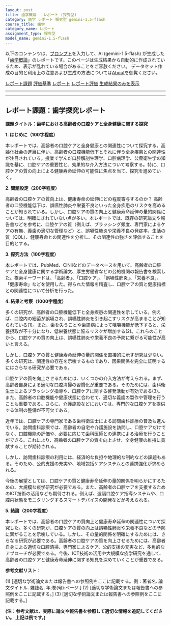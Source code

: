 ```yaml
---
layout: post
title: 歯学概論 - レポート (探究型)
category: 歯学 レポート 探究型 gemini-1.5-flash
course_title: 歯学
category_name: レポート
assignment_type: 探究型
model_name: gemini-1.5-flash
---
```


以下のコンテンツは、[プロンプト](https://github.com/takedatoshiyuki/synthetic_assignments/tree/main/generated/歯学/gemini-1.5-flash/prompt_レポート-探究型.md)を入力して、AI (gemini-1.5-flash) が生成した「[歯学概論](/contents/歯学/)」のレポートです。このページは生成結果から自動的に作成されているため、表示が乱れている場合があることをご容赦ください。
データセット作成の目的と利用上の注意および生成の方法については[About](/About)を御覧ください。

[レポート課題](../レポート課題-探究型)
[評価基準](../評価基準-探究型)
[レポート](../レポート-探究型)
[レポート評価](../レポート評価-探究型)
[生成結果のみを表示](https://github.com/takedatoshiyuki/synthetic_assignments/tree/main/generated/歯学/gemini-1.5-flash/レポート-探究型.md)
  

***
***
  
## レポート課題：歯学探究レポート

**課題タイトル：歯学における高齢者の口腔ケアと全身健康に関する探究**

**1. はじめに（100字程度）**

本レポートでは、高齢者の口腔ケアと全身健康との関連性について探究する。高齢化社会の進展に伴い、高齢者の口腔機能低下とそれに伴う全身疾患との関連性が注目されている。授業で学んだ口腔解剖生理学、口腔病理学、公衆衛生学の知識を基に、口腔ケアの重要性と、効果的な介入方法について考察する。特に、口腔ケアの質の向上による健康寿命延伸の可能性に焦点を当て、探究を進めていく。


**2. 問題設定（200字程度）**

高齢者の口腔ケアの質向上は、健康寿命の延伸にどの程度寄与するのか？  高齢者の口腔機能低下は、誤嚥性肺炎や栄養不良といった全身疾患のリスクを高めることが知られている。しかし、口腔ケアの質の向上と健康寿命延伸の量的関係については、明確にされていない点が多い。本レポートでは、既存の研究論文や報告書などを参考に、口腔ケアの質（例えば、ブラッシング頻度、専門家によるケアの有無、義歯の適切な管理など）と、誤嚥性肺炎や栄養不良の発症率、生活の質（QOL）、健康寿命との関連性を分析し、その関連性の強さを評価することを目的とする。


**3. 探究方法（100字程度）**

本レポートでは、PubMed、CiNiiなどのデータベースを用いて、高齢者の口腔ケアと全身健康に関する学術論文、厚生労働省などの公的機関の報告書を検索した。検索キーワードは、「高齢者」、「口腔ケア」、「誤嚥性肺炎」、「栄養不良」、「健康寿命」などを使用した。得られた情報を精査し、口腔ケアの質と健康指標との関連性について分析を行った。


**4. 結果と考察（1000字程度）**

多くの研究が、高齢者の口腔機能低下と全身疾患の関連性を示している。例えば、口腔内の細菌が誤嚥され、誤嚥性肺炎を引き起こすリスクが高まることが知られている(1)。また、歯を失うことや歯周病によって咀嚼機能が低下すると、栄養摂取が不十分になり、低栄養状態に陥るリスクが増加する(2)。これらのことから、口腔ケアの質の向上は、誤嚥性肺炎や栄養不良の予防に繋がる可能性が高いと言える。

しかし、口腔ケアの質と健康寿命延伸の量的関係を直接的に示す研究は少ない。多くの研究は、関連性の存在を示唆するものであり、因果関係を完全に証明するにはさらなる研究が必要である。

口腔ケアの質を向上させるためには、いくつかの介入方法が考えられる。まず、高齢者自身による適切な口腔清掃の習慣化が重要である。そのためには、歯科衛生士によるブラッシング指導や、口腔ケアに関する啓発活動が有効である(3)。また、高齢者の口腔機能や健康状態に合わせて、適切な義歯の製作や管理を行うことも重要である。さらに、介護施設などにおいては、専門的な口腔ケアを提供する体制の整備が不可欠である。

近年では、口腔ケアの専門家である歯科衛生士による訪問歯科診療の普及も進んでいる。訪問歯科診療では、高齢者の自宅や介護施設を訪問し、口腔ケアだけでなく、口腔機能の評価や、必要に応じて歯科医師との連携による治療を行うことができる。これにより、高齢者の口腔ケアの質を向上させ、全身健康の維持に貢献することが期待される。

しかし、訪問歯科診療の利用には、経済的な負担や地理的な制約などの課題もある。そのため、公的支援の充実や、地域包括ケアシステムとの連携強化が求められる。

今後の展望としては、口腔ケアの質と健康寿命延伸の量的関係を明らかにするための、大規模な疫学研究が必要である。また、高齢者の口腔ケアを支援するためのICT技術の活用なども期待される。例えば、遠隔口腔ケア指導システムや、口腔内状態をモニタリングするスマートデバイスの開発などが考えられる。


**5. 結論（200字程度）**

本レポートでは、高齢者の口腔ケアの質向上と健康寿命延伸の関連性について探究した。多くの研究が、口腔ケアの質の向上は誤嚥性肺炎や栄養不良などの予防に繋がることを示唆している。しかし、その量的関係を明確にするためには、さらなる研究が必要である。高齢者の口腔ケアの質を向上させるためには、高齢者自身による適切な口腔清掃、専門家によるケア、公的支援の充実など、多角的なアプローチが必要である。今後、ICT技術の活用や大規模な疫学研究を通して、高齢者の口腔ケアと健康寿命延伸に関する知見を深めていくことが重要である。


**参考文献リスト：**

(1)  [適切な学術論文または報告書への参照例をここに記載する。例：著者名. 論文タイトル. 雑誌名. 年;巻(号):ページ.]
(2)  [適切な学術論文または報告書への参照例をここに記載する。]
(3)  [適切な学術論文または報告書への参照例をここに記載する。]


**(注：参考文献は、実際に論文や報告書を参照して適切な情報を追記してください。  上記は例です。)**
